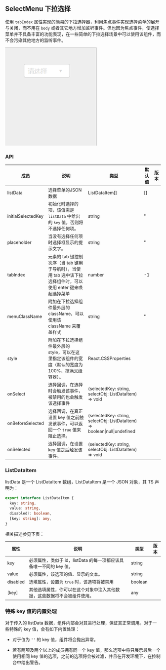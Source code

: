 ## SelectMenu 下拉选择

使用 `tabIndex` 属性实现的简易的下拉选择器，利用焦点事件实现选择菜单的展开与关闭，而不用在 `body` 或者其它地方增加监听事件。但也因为焦点事件，使选择菜单并不具备丰富的功能表现，在一些简单的下拉选择场景中可以使用该组件，而不会污染其他地方的监听事件。

![SlectMenu效果展示](images/selectmenu.gif)

### API

| 成员 | 说明 | 类型 | 默认值 | 版本 |
| --- | --- | --- | --- | --- |
| listData | 选择菜单的JSON数据 | ListDataItem[] | [] | |
| initialSelectedKey | 初始化时选择的项，该值需是 `listData` 中给出的 `key` 值，否则将不选择任何项。 | string | '' | |
| placeholder | 当没有选择任何项时选择框显示的提示文字。 | string | '' | |
| tabIndex | 元素的 tab 键控制次序（当 tab 键用于导航时），当使用 tab 选中该下拉选择组件时，可以使用 enter 键来唤起选择菜单 | number | -1 | |
| menuClassName | 附加在下拉选择组件最外层的 className，可以使用该 className 来覆盖样式 | string | '' | |
| style | 附加在下拉选择组件最外层的style，可以在这里指定该组件的宽度（默认的宽度为100%，撑满父级容器）。 | React.CSSProperties | | |
| onSelect | 选择回调，在选择时会触发该事件，被禁用的也会触发该选择事件 | (selectedKey: string, selectObj: ListDataItem) => void | | |
| onBeforeSelected | 选择回调，在真正设置 key 值之前触发该事件，可以返回一个 `true` 值来阻止选择。 | (selectedKey: string, selectObj: ListDataItem) => boolean\|null\|undefined | | |
| onSelected | 选择回调，在设置 key 值之后触发该事件。 | (selectedKey: string, selectObj: ListDataItem) => void | | |

### ListDataItem

listData 是一个 ListDataItem 数组，ListDataItem 是一个 JSON 对象，其 TS 声明为：

```typescript
export interface ListDataItem {
  key: string,
  value: string,
  disabled?: boolean,
  [key: string]: any,
}
```

相关描述参见下表：

| 属性 | 说明 | 类型  | 版本 |
| --- | --- | --- | --- |
| key | 必须属性，类似于 id，listData 的每一项都应该具备唯一不同的 key 值。 | string | |
| value | 必须属性，该选项的值、显示的文本。 | string | |
| disabled | 选填属性，设置为 `true` 时，该选项将被禁用 | boolean | |
| [key] | 其他选填属性，你可以在这个对象中注入其他数据，这些数据将不会被组件使用。 | any | |


### 特殊 key 值的内置处理

对于传入的 listData 数据，组件内部会对其进行处理，保证其正常调用。对于一些特殊的 key 值，会有如下内置处理：

+ 对于值为 `''` 的 key 值，组件将会抛出异常。

+ 若有两项及两个以上的成员拥有同一个 key 值，那么选项中将只展示最后一个使用相同 key 值的选项，之前的选项将会被过滤，并且在开发环境下，在控制台中给出警告。